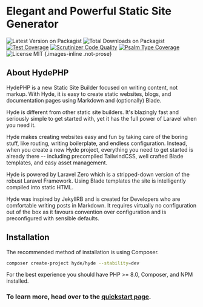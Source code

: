 # Elegant and Powerful Static Site Generator

<style>.images-inline img { display: inline; margin: 4px 2px;}</style>


![Latest Version on Packagist](https://img.shields.io/packagist/v/hyde/framework?include_prereleases)
![Total Downloads on Packagist](https://img.shields.io/packagist/dt/hyde/framework)
[![Test Coverage](https://codecov.io/gh/hydephp/develop/branch/master/graph/badge.svg?token=G6N2161TOT)](https://codecov.io/gh/hydephp/develop)
[![Scrutinizer Code Quality](https://scrutinizer-ci.com/g/hydephp/develop/badges/quality-score.png?b=master)](https://scrutinizer-ci.com/g/hydephp/develop/?branch=master)
[![Psalm Type Coverage](https://shepherd.dev/github/hydephp/develop/coverage.svg)](https://shepherd.dev/github/hydephp/develop)
![License MIT](https://img.shields.io/github/license/hydephp/hyde)
{.images-inline .not-prose}


## About HydePHP

HydePHP is a new Static Site Builder focused on writing content, not markup. With Hyde, it is easy to create static 
websites, blogs, and documentation pages using Markdown and (optionally) Blade.

Hyde is different from other static site builders. It's blazingly fast and seriously simple to get started with, yet it
has the full power of Laravel when you need it.

Hyde makes creating websites easy and fun by taking care of the boring stuff, like routing, writing boilerplate, and 
endless configuration. Instead, when you create a new Hyde project, everything you need to get started is already there 
-- including precompiled TailwindCSS, well crafted Blade templates, and easy asset management.

Hyde is powered by Laravel Zero which is a stripped-down version of the robust Laravel Framework. Using Blade templates 
the site is intelligently compiled into static HTML.

Hyde was inspired by JekyllRB and is created for Developers who are comfortable writing posts in Markdown. It requires 
virtually no configuration out of the box as it favours convention over configuration and is preconfigured with sensible defaults.


## Installation

The recommended method of installation is using Composer.

```bash
composer create-project hyde/hyde --stability=dev
```

For the best experience you should have PHP >= 8.0, Composer, and NPM installed.

### To learn more, head over to the [quickstart page](quickstart).
